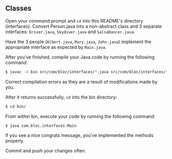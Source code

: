 ## Classes

Open your command prompt and `cd` into this README's directory (interfaces). Convert Person.java into a non-abstract class and 3 separate interfaces: `Driver.java`, `Skydiver.java` and `SalsaDancer.java`.

Have the 3 people (`Albert.java`, `Mary.java`, `John.java`) implement the appropriate interface as expected by `Main.java`.

After you've finished, compile your Java code by running the following command:

``` bash
$ javac -d bin src/com/bloc/interfaces/*.java src/com/bloc/interfaces/*/*.java src/com/bloc/interfaces/*/*/*.java
```

Correct compilation errors as they are a result of modifications made by you.

After it returns successfully, `cd` into the bin directory:

``` bash
$ cd bin/
```

From within bin, execute your code by running the following command:

``` bash
$ java com.bloc.interfaces.Main
```

If you see a nice congrats message, you've implemented the methods properly.

Commit and push your changes often.